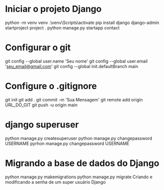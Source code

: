 # Iniciar o projeto Django

python -m venv venv
.\venv\Scripts\activate
pip install django
django-admin startproject project .
python manage.py startapp contact

# Configurar o git

git config --global user.name 'Seu nome'
git config --global user.email 'seu_email@gmail.com'
git config --global init.defaultBranch main

# Configure o .gitignore

git init
git add .
git commit -m 'Sua Mensagem'
git remote add origin URL_DO_GIT 
git push -u origin main   

# django superuser

python manage.py createsuperuser
python manage.py changepassword USERNAME
pyrhon manage.py changepassword USERNAME

# Migrando a base de dados do Django

python manage.py makemigrations
python manage.py migrate
Criando e modificando a senha de um super usuário Django

